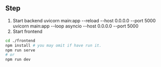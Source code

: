 ## Step
1. Start backend
uvicorn main:app --reload --host 0.0.0.0 --port 5000
uvicorn main:app --loop asyncio --host 0.0.0.0 --port 5000
2. Start frontend
```bash
cd ./frontend
npm install # you may omit if have run it.
npm run serve
# or
npm run dev
```